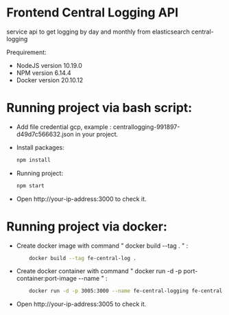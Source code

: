 # Frontend Central Logging API
service api to get logging by day and monthly from elasticsearch central-logging

Prequirement:
- NodeJS version 10.19.0
- NPM version 6.14.4
- Docker version 20.10.12

# Running project via bash script:

* Add file credential gcp, example : centrallogging-991897-d49d7c566632.json in your project.

* Install packages:

    ```bash
    npm install
    ```

* Running project:

    ```bash
    npm start
    ```
* Open http://your-ip-address:3000 to check it.

# Running project via docker:

* Create docker image with command " docker build --tag <name-docker-image> . " :
    ```bash
        docker build --tag fe-central-log .
    ```

* Create docker container with command " docker run -d -p port-container:port-image --name <name-container> <name-docker-image> " :
    ```bash
        docker run -d -p 3005:3000 --name fe-central-logging fe-central-log
    ```
* Open http://your-ip-address:3005 to check it.